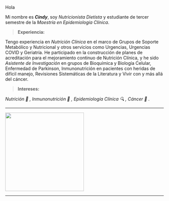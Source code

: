 
Hola

Mi nombre es **_Cindy_**, soy *Nutricionista Dietista* y estudiante de tercer semestre de la *Maestría en Epidemiología Clínica*.

>**Experiencia:**

Tengo experiencia en *Nutrición Clínica* en el marco de Grupos de Soporte Metabólico y Nutricional y otros servicios como Urgencias, Urgencias COVID y Geriatría. He participado en la construcción de planes de acreditación para el mejoramiento continuo de Nutrición Clínica, y he sido *Asistente de Investigación* en grupos de Bioquímica y Biología Celular, Enfermedad de Parkinson, Inmunonutrición en pacientes con heridas de difícil manejo, Revisiones Sistemáticas de la Literatura y Vivir con y más allá del cáncer. 

>**Intereses:**

*Nutrición 🍨 , Inmunonutrición 🧬 , Epidemiología Clínica 🔍 , Cáncer :crab: .*

***

<img src="https://encrypted-tbn0.gstatic.com/images?q=tbn:ANd9GcQZcGPk1CisXVUQTKvCwCTp5kMJvVHYYvKOVA&usqp=CAU.jpg" width="250" height="250" />
<hr/>
